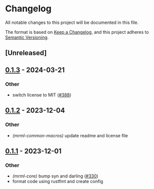 # Changelog
All notable changes to this project will be documented in this file.

The format is based on [Keep a Changelog](https://keepachangelog.com/en/1.0.0/),
and this project adheres to [Semantic Versioning](https://semver.org/spec/v2.0.0.html).

## [Unreleased]

## [0.1.3](https://github.com/jdrouet/mrml/compare/mrml-common-macros-v0.1.2...mrml-common-macros-v0.1.3) - 2024-03-21

### Other
- switch license to MIT ([#388](https://github.com/jdrouet/mrml/pull/388))

## [0.1.2](https://github.com/jdrouet/mrml/compare/mrml-common-macros-v0.1.1...mrml-common-macros-v0.1.2) - 2023-12-04

### Other
- *(mrml-common-macros)* update readme and license file

## [0.1.1](https://github.com/jdrouet/mrml/compare/mrml-common-macros-v0.1.0...mrml-common-macros-v0.1.1) - 2023-12-01

### Other
- *(mrml-core)* bump syn and darling ([#330](https://github.com/jdrouet/mrml/pull/330))
- format code using rustfmt and create config

